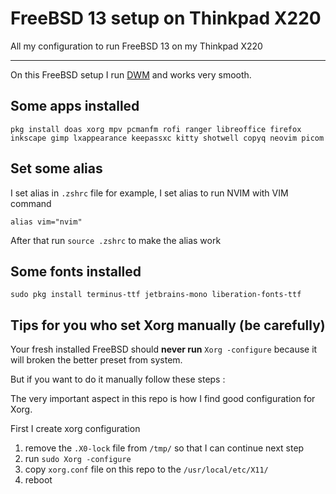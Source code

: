 # FreeBSD 13 setup on Thinkpad X220

All my configuration to run FreeBSD 13 on my Thinkpad X220

---

On this FreeBSD setup I run [DWM](https://github.com/rafimrfdn/dwm-freebsd) and works very smooth.

## Some apps installed

```
pkg install doas xorg mpv pcmanfm rofi ranger libreoffice firefox inkscape gimp lxappearance keepassxc kitty shotwell copyq neovim picom 
```

## Set some alias
I set alias in `.zshrc` file for example, I set alias to run NVIM with VIM command

```
alias vim="nvim"
```

After that run `source .zshrc` to make the alias work

## Some fonts installed

```
sudo pkg install terminus-ttf jetbrains-mono liberation-fonts-ttf
```

## Tips for you who set Xorg manually (be carefully)

Your fresh installed FreeBSD should **never run** `Xorg -configure` because it will broken the better preset from system.

But if you want to do it manually follow these steps :

The very important aspect in this repo is how I find good configuration for Xorg. 

First I create xorg configuration 

1. remove the `.X0-lock` file from `/tmp/` so that I can continue next step
2. run `sudo Xorg -configure`
3. copy `xorg.conf` file on this repo to the `/usr/local/etc/X11/`
4. reboot
